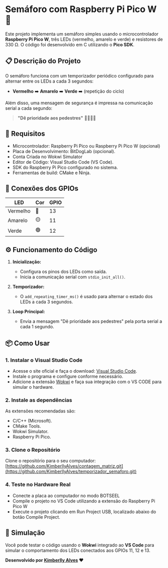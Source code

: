 # Semáforo com Raspberry Pi Pico W 🚦

Este projeto implementa um semáforo simples usando o microcontrolador **Raspberry Pi Pico W**, três LEDs (vermelho, amarelo e verde) e resistores de 330 Ω. O código foi desenvolvido em C utilizando o **Pico SDK**.

## 📋 Descrição do Projeto

O semáforo funciona com um temporizador periódico configurado para alternar entre os LEDs a cada 3 segundos:
- **Vermelho** ➡️ **Amarelo** ➡️ **Verde** ➡️ (repetição do ciclo)

Além disso, uma mensagem de segurança é impressa na comunicação serial a cada segundo: 

> **"Dê prioridade aos pedestres"** 🚶‍♂️🚶‍♀️

## 🚀 Requisitos

- Microcontrolador: Raspberry Pi Pico ou Raspberry Pi Pico W (opcional)
- Placa de Desenvolvimento: BitDogLab (opcional).
- Conta Criada no Wokwi Simulator
- Editor de Código: Visual Studio Code (VS Code).
- SDK do Raspberry Pi Pico configurado no sistema.
- Ferramentas de build: CMake e Ninja.

## 🔌 Conexões dos GPIOs

| LED       | Cor       | GPIO |
|-----------|-----------|------|
| Vermelho  | 🔴        | 13   |
| Amarelo   | 🟡        | 11   |
| Verde     | 🟢        | 12   |

## ⚙️ Funcionamento do Código

1. **Inicialização:**
   - Configura os pinos dos LEDs como saída.
   - Inicia a comunicação serial com `stdio_init_all()`.

2. **Temporizador:**
   - O `add_repeating_timer_ms()` é usado para alternar o estado dos LEDs a cada 3 segundos.

3. **Loop Principal:**
   - Envia a mensagem "Dê prioridade aos pedestres" pela porta serial a cada 1 segundo.

## 📦 Como Usar

### 1. Instalar o Visual Studio Code
- Acesse o site oficial e faça o download: [Visual Studio Code](https://code.visualstudio.com/).
- Instale o programa e configure conforme necessário.
- Adicione a extensão [Wokwi](https://marketplace.visualstudio.com/items?itemName=Wokwi.wokwi-vscode) e faça sua integração com o VS CODE para simular o hardware.

### 2. Instale as dependências
As extensões recomendadas são:
- C/C++ (Microsoft).
- CMake Tools.
- Wokwi Simulator.
- Raspberry Pi Pico.
  
### 3. Clone o Repositório
Clone o repositório para o seu computador:
[https://github.com/KimberllyAlves/contagem_matriz.git](https://github.com/KimberllyAlves/temporizador_semaforo.git)

### 4. Teste no Hardware Real
- Conecte a placa ao computador no modo BOTSEEL
- Compile o projeto no VS Code utilizando a extensão do Raspberry Pi Pico W
- Execute o projeto clicando em Run Project USB, localizado abaixo do botão Compile Project.

## 🧪 Simulação

Você pode testar o código usando o **Wokwi** integrado ao **VS Code** para simular o comportamento dos LEDs conectados aos GPIOs 11, 12 e 13.

**Desenvolvido por [Kimberlly Alves](https://github.com/KimberllyAlves) ❤️**

